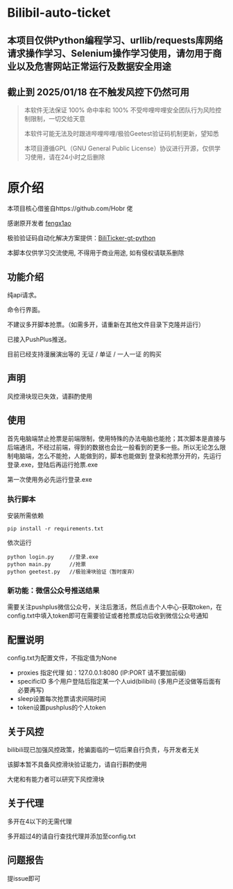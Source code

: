 # Bilibil-auto-ticket

## 本项目仅供Python编程学习、urllib/requests库网络请求操作学习、Selenium操作学习使用，请勿用于商业以及危害网站正常运行及数据安全用途

## 截止到 2025/01/18 在不触发风控下仍然可用

> 本软件无法保证 100% 命中率和 100% 不受哔哩哔哩安全团队行为风险控制限制，一切交给天意
>
> 本软件可能无法及时跟进哔哩哔哩/极验Geetest验证码机制更新，望知悉
>
> 本项目遵循GPL（GNU General Public License）协议进行开源，仅供学习使用，请在24小时之后删除

# 原介绍

本项目核心借鉴自https://github.com/Hobr 佬

感谢原开发者 [fengx1ao](https://github.com/fengx1a0/Bilibili_show_ticket_auto_order)

极验验证码自动化解决方案提供：[BiliTicker-gt-python](https://github.com/Amorter/biliTicker_gt)

本脚本仅供学习交流使用, 不得用于商业用途, 如有侵权请联系删除

## 功能介绍

纯api请求。

命令行界面。

不建议多开脚本抢票。（如需多开，请重新在其他文件目录下克隆并运行）

已接入PushPlus推送。

目前已经支持漫展演出等的 无证 / 单证 / 一人一证 的购买

## 声明

风控滑块现已失效，请斟酌使用

## 使用

首先电脑端禁止抢票是前端限制，使用特殊的办法电脑也能抢；其次脚本是直接与后端通讯，不经过前端，得到的数据也会比一般看到的更多一些。所以无论怎么限制电脑端，怎么不能抢，人能做到的，脚本也能做到
登录和抢票分开的，先运行登录.exe，登陆后再运行抢票.exe

第一次使用务必先运行登录.exe

### 执行脚本

安装所需依赖
```shell
pip install -r requirements.txt
```

依次运行
```shell
python login.py     //登录.exe
python main.py      //抢票
python geetest.py   //极验滑块验证（暂时废弃）
```

### 新功能：微信公众号推送结果

需要关注pushplus微信公众号，关注后激活，然后点击个人中心-获取token，在config.txt中填入token即可在需要验证或者抢票成功后收到微信公众号通知

## 配置说明

config.txt为配置文件，不指定值为None

- proxies 指定代理 如：127.0.0.1:8080 (IP:PORT 请不要加前缀)
- specificID 多个用户登陆后指定某一个人uid(bilibili) (多用户还没做等后面有必要再写)
- sleep设置每次抢票请求间隔时间
- token设置pushplus的个人token

## 关于风控

bilibili现已加强风控政策，抢骗面临的一切后果自行负责，与开发者无关

该脚本暂不具备风控滑块验证能力，请自行斟酌使用

大佬和有能力者可以研究下风控滑块

## 关于代理

多开在4以下的无需代理

多开超过4的请自行查找代理并添加至config.txt

## 问题报告

提issue即可
